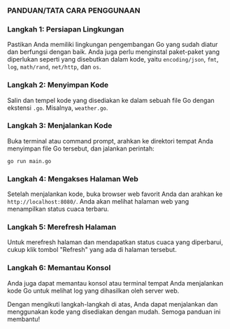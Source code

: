 ### PANDUAN/TATA CARA PENGGUNAAN

### Langkah 1: Persiapan Lingkungan

Pastikan Anda memiliki lingkungan pengembangan Go yang sudah diatur dan berfungsi dengan baik. Anda juga perlu menginstal paket-paket yang diperlukan seperti yang disebutkan dalam kode, yaitu `encoding/json`, `fmt`, `log`, `math/rand`, `net/http`, dan `os`.

### Langkah 2: Menyimpan Kode

Salin dan tempel kode yang disediakan ke dalam sebuah file Go dengan ekstensi `.go`. Misalnya, `weather.go`.

### Langkah 3: Menjalankan Kode

Buka terminal atau command prompt, arahkan ke direktori tempat Anda menyimpan file Go tersebut, dan jalankan perintah:

```
go run main.go
```

### Langkah 4: Mengakses Halaman Web

Setelah menjalankan kode, buka browser web favorit Anda dan arahkan ke `http://localhost:8080/`. Anda akan melihat halaman web yang menampilkan status cuaca terbaru.

### Langkah 5: Merefresh Halaman

Untuk merefresh halaman dan mendapatkan status cuaca yang diperbarui, cukup klik tombol "Refresh" yang ada di halaman tersebut.

### Langkah 6: Memantau Konsol

Anda juga dapat memantau konsol atau terminal tempat Anda menjalankan kode Go untuk melihat log yang dihasilkan oleh server web.

Dengan mengikuti langkah-langkah di atas, Anda dapat menjalankan dan menggunakan kode yang disediakan dengan mudah. Semoga panduan ini membantu!
